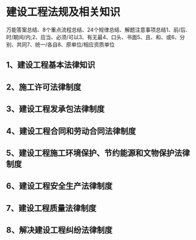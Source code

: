 # 建设工程法规及相关知识

万能答案总结、8个重点流程总结、24个规律总结、解题注意事项总结1、前/后.时/期间/内;2、应当、必须/可以3、有无最4、口头、书面5、且、和、或6、分别、共同7、统一/各自8、原单位/相应资质单位



## 1、建设工程基本法律知识

##  2、施工许可法律制度

## 3、建设工程发承包法律制度

##  4、建设工程合同和劳动合同法律制度

##  5、建设工程施工环境保护、节约能源和文物保护法律制度

## 6、建设工程安全生产法律制度

## 7、建设工程质量法律制度

## 8、解决建设工程纠纷法律制度






